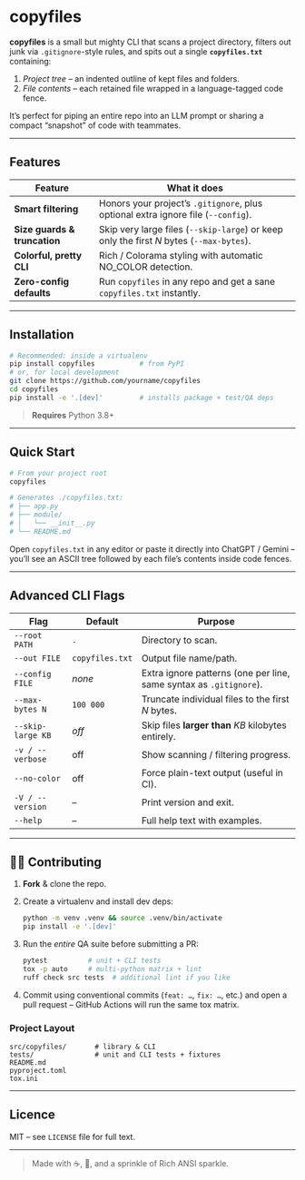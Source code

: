 # copyfiles

**copyfiles** is a small but mighty CLI that scans a project directory, filters out junk via `.gitignore`-style rules, and spits out a single **`copyfiles.txt`** containing:

1.  _Project tree_ – an indented outline of kept files and folders.
2.  _File contents_ – each retained file wrapped in a language-tagged code fence.

It’s perfect for piping an entire repo into an LLM prompt or sharing a compact “snapshot” of code with teammates.

---

## Features

| Feature                      | What it does                                                                             |
| ---------------------------- | ---------------------------------------------------------------------------------------- |
| **Smart filtering**          | Honors your project’s `.gitignore`, plus optional extra ignore file (`--config`).        |
| **Size guards & truncation** | Skip very large files (`--skip-large`) or keep only the first _N_ bytes (`--max-bytes`). |
| **Colorful, pretty CLI**     | Rich / Colorama styling with automatic NO_COLOR detection.                               |
| **Zero-config defaults**     | Run `copyfiles` in any repo and get a sane `copyfiles.txt` instantly.                    |

---

## Installation

```bash
# Recommended: inside a virtualenv
pip install copyfiles           # from PyPI
# or, for local development
git clone https://github.com/yourname/copyfiles
cd copyfiles
pip install -e '.[dev]'         # installs package + test/QA deps
```

> **Requires** Python 3.8+

---

## Quick Start

```bash
# From your project root
copyfiles

# Generates ./copyfiles.txt:
# ├── app.py
# ├── module/
# │   └── __init__.py
# └── README.md
```

Open `copyfiles.txt` in any editor or paste it directly into ChatGPT / Gemini – you’ll see an ASCII tree followed by each file’s contents inside code fences.

---

## Advanced CLI Flags

| Flag              | Default         | Purpose                                                            |
| ----------------- | --------------- | ------------------------------------------------------------------ |
| `--root PATH`     | `.`             | Directory to scan.                                                 |
| `--out FILE`      | `copyfiles.txt` | Output file name/path.                                             |
| `--config FILE`   | _none_          | Extra ignore patterns (one per line, same syntax as `.gitignore`). |
| `--max-bytes N`   | `100 000`       | Truncate individual files to the first _N_ bytes.                  |
| `--skip-large KB` | _off_           | Skip files **larger than** _KB_ kilobytes entirely.                |
| `-v / --verbose`  | off             | Show scanning / filtering progress.                                |
| `--no-color`      | off             | Force plain-text output (useful in CI).                            |
| `-V / --version`  | –               | Print version and exit.                                            |
| `--help`          | –               | Full help text with examples.                                      |

---

## 🧑‍💻 Contributing

1. **Fork** & clone the repo.
2. Create a virtualenv and install dev deps:

   ```bash
   python -m venv .venv && source .venv/bin/activate
   pip install -e '.[dev]'
   ```

3. Run the _entire_ QA suite before submitting a PR:

   ```bash
   pytest          # unit + CLI tests
   tox -p auto     # multi-python matrix + lint
   ruff check src tests  # additional lint if you like
   ```

4. Commit using conventional commits (`feat: …`, `fix: …`, etc.) and open a pull request – GitHub Actions will run the same tox matrix.

### Project Layout

```
src/copyfiles/       # library & CLI
tests/               # unit and CLI tests + fixtures
README.md
pyproject.toml
tox.ini
```

---

## Licence

MIT – see `LICENSE` file for full text.

---

> Made with ☕, 🐍, and a sprinkle of Rich ANSI sparkle.
